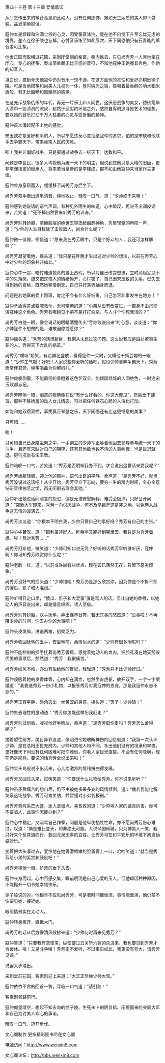 第四十三卷 第十三章 爱情承诺

从厅堂传出来的筝音竟是如此动人，没有任何虚饰，宛如天生丽质的美人卸下盛装，益发清丽脱俗。

寇仲本是烦躁和沾满尘俗的心灵，因受筝音涤洗，竟在他不自觉下升至忘忧无虑的境界，差点连徐子陵也忘掉。心忖音乐练至如此层次，天下间恐怕只有石青璇的萧音差可比拟。

他舍正园而取横过花圃，来到厅堂侧的格窗，朝内瞧去，只见尚秀芳一人席地坐在厅心，专心的抚筝，奏出简单而无比丰盛的音符，不知他寇仲正饱餐其秀色，作她的知音人。

坦白说，直到今天他寇仲仍对音乐一窍不通，在这方面他的灵性和爱好亦稍逊徐子陵。可是当他把筝和尚美人儿视为一体，登时魂为之销，像喝着最香醇的响水稻米酒般，有无比酣畅和飘飘然的感觉。

在这充斥战争仇杀的年代，再无一片乐土和人间世，这厌恶战争的美女，彷彿荒旱大漠中一股清洌的流泉，超然于恶劣的环境之外，悠然自得的追寻她艺术的理想，要以她的音乐打动千万人枯萎的心灵与受折磨的精神。

寇仲首次涌起配不上她的感觉。

宋玉致亦是爱好和平的人，所以宁愿违反心意拒绝寇仲的追求，怕的是宋缺和他联手去争霸天下，带来岭南人民的灾难。

唉！我并非偏好战争，只是要通过战争去一统天下，达致和平。

问题是李世民，很多人均视他为统一天下的明主，但说到底他只是大隋的旧臣，更非李渊指定的继承人，将来若当皇帝的是李建成，那不如由他寇仲来当家作主更佳。

寇仲耸身穿窗而入，缓缓移至尚秀芳身后坐下。

尚秀芳双手奏出连串清音，倏地收止，轻叹一口气，道：“少帅终于来哩！”

寇仲感到她说话的语气声调，有种见外陌生的味道，心中暗叹，再说不出调皮话来，苦笑道：“死不掉自然要来听秀芳的训诲。”

尚秀芳别转娇躯，清丽脱俗的绝世玉容泛起幽怨神色，秀眉轻蹙的再叹一声，道：“少帅的人生目标除了击败敌人，尚余什么呢？”

寇仲微一错愕，顿悟道：“原来我在秀芳眼中，只是个好斗的人，我还可怎样解释？”

尚秀芳凝望着他，摇头道：“我只是在昨晚才生出这对少帅的想法，以前在秀芳心中对少帅的印象并非如此。”

寇仲心中一震，暗忖难道她真的爱上烈瑕，所以对自己改变想法，立时涌起忿忿不平的失落感，旋又把这恼人的情绪抛开，心忖罢了，自己因宋玉致的关系，已失去得到她的资格，既然她移情别恋，自己只好乘势抽身而退。

问题是若她真的爱上烈瑕，肯定不会有什么好结果，自己怎容此事发生在她身上？

寇仲矛盾得差点要喊救命，无可奈何的道：“小弟从没有改变过，一直身不由己扮演寇仲这个角色。秀芳有哪趟见小弟不是打打杀杀、与人斗个你死我活的？”

尚秀芳白他一眼，像会说话的眼睛清楚传出“亏你敢说出来”的心意，淡淡道：“你少帅寇仲不想做的是，谁敢迫你或惹你？”

寇仲摇头道：“秀芳的话很新鲜，我倒从未想过这问题。这么说我应是四处撩事生非的人，弄得天下大乱的祸首。”

尚秀芳“噗哧”娇笑，有若鲜花盛放，看得寇仲一呆时，又横他千娇百媚的一眼道：“少帅生气啦！好吧！人家说些你爱听的话吧，假设少帅舍弃争霸天下，秀芳愿常伴君旁，弹筝唱曲为你解闷儿。”

寇仲虎躯剧震，不能置信的呆瞪着这色艺双全、能倾国倾城的人间绝色，一时连宋玉致都忘记。

尚秀芳瞟他一眼，幽怨的眼睛像在说“有什么好看的，你这大傻瓜”，然后垂下螓首，那种不胜娇羞的动人女儿情态，可以把任何铁石心肠的人溶化打动。

如能和她双宿双栖，享受真正琴瑟之乐，天下间哪还有比这更惬意的美事？

只可惜……

唉！

只可惜自己已身陷尘网之中，一手创立的少帅军正等着他回去领导参与统一天下的斗争，且还有宋缺对自己的期望，还有其他数也数不清的人事纠缠，岂是说退就退。更何况尚有宋玉致。

寇仲暗叹一口气，苦笑道：“秀芳是否明知我办不到，才会说出这番话来耍我呢？”

尚秀芳娇躯轻颤，迎上他的眼神，语气出奇的平静，柔声道：“是秀芳不好，就当秀芳没说过这话吧！从少开始，秀芳早立下志向，要穷一生的精力时间，全心全意钻研音律曲艺之学，再无闲暇去理会其他。”

寇仲听出她说话间暗含的怨怼，偏是无法安慰解释，难受至极点，只好岔开问道：“突厥大军即来，秀芳一向讨厌战争，何不及早离开这是非之地，以免卷入战争这无情的漩涡去。”

尚秀芳淡淡道：“你根本不明白我，少帅只管自己的事好吗？秀芳有自己的主张。”

寇仲心中苦叹，道：“颉利虽非好人，拜紫亭又能好到哪里去，我只是为秀芳着想。唉！我对秀芳……”

尚秀芳打断他，微笑道：“少帅可知口说无凭？好听的话秀芳早听够听厌，寇仲啊！你可知秀芳欣赏你什么呢？”

寇仲老脸一红，道：“以前或许尚有些优点，现在该已荡然无存，只留下恶劣印象。”

尚秀芳没好气的摇头道：“少帅错哩！秀芳仍是那么欣赏你，因为你是个不折不扣的傻瓜、凯子和大混蛋。”

寇仲听得目定口呆，“傻瓜、凯子和大混蛋”虽是骂人的话，但吐自她的香唇，以她动人的声音说出来，却是情意绵绵，诱人至极。

尚秀芳别转娇躯，双手抚筝，弄出连串音符，若无其事的悠然道：“没事啦！不再阻少帅的时间，你去办你的大事吧！”

寇仲头皮发嘛，进退两难，招架乏力。

尚秀芳收回抚筝的玉手，安坐筝前，柔情似水的道：“少帅有很多闲暇吗？”

寇仲不能控制的探手抚着尚秀芳香肩，感觉着她动人的血肉，把脸孔凑在她天鹅般优美的香项后，颓然道：“秀芳！我很痛苦。”

尚秀芳纹风不动，亦没有拒绝他的冒犯，轻轻道：“秀芳并不比少帅好过。”

寇仲嗅吸着她的发香体香，心内却在滴血，忽然坐直虎躯，放开双手，一字一字缓缓道：“我要送秀芳一份小礼物，以报答秀芳对我寇仲的恩宠，那是我寇仲永志不忘的。”

尚秀芳玉容平静，唇角逸出一丝苦涩的笑意，摇头道：“罢了！少帅请！”

寇仲失去理性的激动道：“秀芳你怎能这样把我赶走？”

尚秀芳别过俏脸，凝视他好半晌后，柔声道：“是秀芳赶你走吗？秀芳怎么舍得呢？”

接着望往前方，美目异彩涟涟，像陷进令她魂断神伤的回亿般道：“我第一次认识少帅，是在洛阳王世充府内，少帅和其他人均不同，多出他们没有的坦承和率直，更好像天下间没有任何困难可把你难倒。你看人家目光直接，不会有任何隐瞒，现在仍是那样。要说的话秀芳全说出来啦！”

寇仲呆头鸟般说不出话来，心儿给激烈的情绪扭曲得发痛。

尚秀芳又回过头来，抿嘴笑道：“你要送什么礼物给秀芳，何不说来听听？”

寇仲虽矛盾痛苦的想自尽，仍不由被她多采多姿的风情倾倒，道：“倘若我能化解龙泉这场战争，秀芳可肯笑纳，并暂缓对小弟判极刑。”

尚秀芳秀眸采芒大盛，迷人至极点，喜孜孜的道：“少帅哄人家的话真厉害，你可不要骗人，此事你怎能办到？”

寇仲心中稍定，又暗骂自己作孽，问题是他纵使牺牲性命，亦不愿尚秀芳伤心难过，叹道：“确是难比登天，却非绝无可能。人说倾国倾城，只为博美人一笑，我只好来个反其道而行，救回龙泉无辜的百姓，让秀芳可在和平安乐的环境下阐发仙姿妙乐。”

接着把大头凑过去，爱怜地在她香滑娇嫩的脸蛋香上一口，哈哈笑道：“就当是秀芳给小弟的奖赏和鼓励吧！”

尚秀芳横他一眼，娇羞的垂下头去。

寇仲长身而起，心中百感交集，眼前明明是自己心爱的玉人，但他却因种种原因，不能抛开一切令她幸福快乐。

徐子陵说的对，他根本不应见尚秀芳，可是若时间能倒流，事情能重演，他仍禁不住要见她、接近她。

眼前情景实在太动人。

寇仲转身离开，直抵大门。

尚秀芳的话从后方像清风般拂来道：“少帅何时再来见秀芳？”

寇仲答道：“只要我有空便来，纵使要过五关斩六将的杀进来，我也要见到秀芳才肯罢休。唉！又是斗争哩！秀芳定不爱听，不过事实如此，我更没有夸大，请秀芳见谅。”

说罢大步踏出。

来到堂前花园，客素别迎上来道：“大王正恭候少帅大驾。”

寇仲依依不舍的回首一瞥，深吸一口气道：“请引路！”

客素别领路前行。

寇仲仰望晴空，想起不知去向的徐子陵、生死未卜的阴显鹤、压境而来的突厥大军和自己为讨美人欢心的承诺。

暗叹一口气，迈开步伐。

文心阁制作 更多精彩图书尽在文心阁

电脑访问：http://www.wenxin8.com

文心阁论坛：http://bbs.wenxin8.com